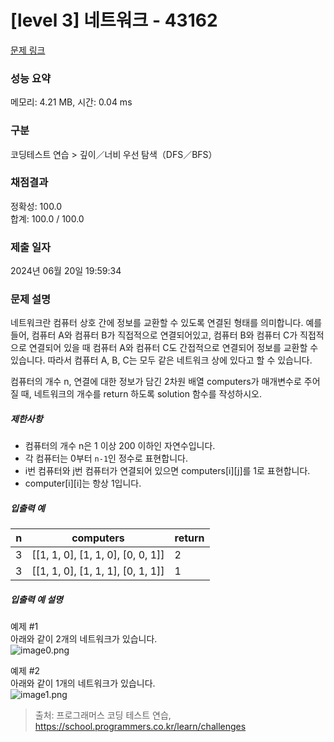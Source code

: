 # [level 3] 네트워크 - 43162 

[문제 링크](https://school.programmers.co.kr/learn/courses/30/lessons/43162) 

### 성능 요약

메모리: 4.21 MB, 시간: 0.04 ms

### 구분

코딩테스트 연습 > 깊이／너비 우선 탐색（DFS／BFS）

### 채점결과

정확성: 100.0<br/>합계: 100.0 / 100.0

### 제출 일자

2024년 06월 20일 19:59:34

### 문제 설명

<p>네트워크란 컴퓨터 상호 간에 정보를 교환할 수 있도록 연결된 형태를 의미합니다. 예를 들어, 컴퓨터 A와 컴퓨터 B가 직접적으로 연결되어있고, 컴퓨터 B와 컴퓨터 C가 직접적으로 연결되어 있을 때 컴퓨터 A와 컴퓨터 C도 간접적으로 연결되어 정보를 교환할 수 있습니다. 따라서 컴퓨터 A, B, C는 모두 같은 네트워크 상에 있다고 할 수 있습니다.</p>

<p>컴퓨터의 개수 n, 연결에 대한 정보가 담긴 2차원 배열 computers가 매개변수로 주어질 때, 네트워크의 개수를 return 하도록 solution 함수를 작성하시오.</p>

<h5>제한사항</h5>

<ul>
<li>컴퓨터의 개수 n은 1 이상 200 이하인 자연수입니다.</li>
<li>각 컴퓨터는 0부터 <code>n-1</code>인 정수로 표현합니다.</li>
<li>i번 컴퓨터와 j번 컴퓨터가 연결되어 있으면 computers[i][j]를 1로 표현합니다.</li>
<li>computer[i][i]는 항상 1입니다.</li>
</ul>

<h5>입출력 예</h5>
<table class="table">
        <thead><tr>
<th>n</th>
<th>computers</th>
<th>return</th>
</tr>
</thead>
        <tbody><tr>
<td>3</td>
<td>[[1, 1, 0], [1, 1, 0], [0, 0, 1]]</td>
<td>2</td>
</tr>
<tr>
<td>3</td>
<td>[[1, 1, 0], [1, 1, 1], [0, 1, 1]]</td>
<td>1</td>
</tr>
</tbody>
      </table>
<h5>입출력 예 설명</h5>

<p>예제 #1<br>
아래와 같이 2개의 네트워크가 있습니다.<br>
  <img src="https://grepp-programmers.s3.amazonaws.com/files/ybm/5b61d6ca97/cc1e7816-b6d7-4649-98e0-e95ea2007fd7.png" title="" alt="image0.png"></p>

<p>예제 #2<br>
아래와 같이 1개의 네트워크가 있습니다.<br>
  <img src="https://grepp-programmers.s3.amazonaws.com/files/ybm/7554746da2/edb61632-59f4-4799-9154-de9ca98c9e55.png" title="" alt="image1.png"></p>


> 출처: 프로그래머스 코딩 테스트 연습, https://school.programmers.co.kr/learn/challenges